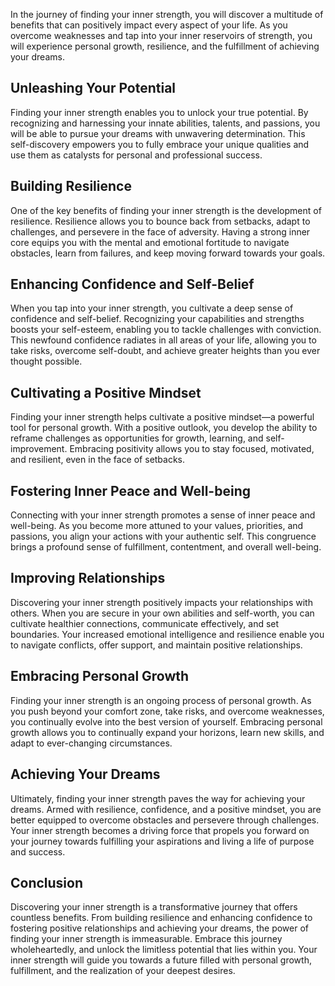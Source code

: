 
In the journey of finding your inner strength, you will discover a multitude of benefits that can positively impact every aspect of your life. As you overcome weaknesses and tap into your inner reservoirs of strength, you will experience personal growth, resilience, and the fulfillment of achieving your dreams.

## Unleashing Your Potential

Finding your inner strength enables you to unlock your true potential. By recognizing and harnessing your innate abilities, talents, and passions, you will be able to pursue your dreams with unwavering determination. This self-discovery empowers you to fully embrace your unique qualities and use them as catalysts for personal and professional success.

## Building Resilience

One of the key benefits of finding your inner strength is the development of resilience. Resilience allows you to bounce back from setbacks, adapt to challenges, and persevere in the face of adversity. Having a strong inner core equips you with the mental and emotional fortitude to navigate obstacles, learn from failures, and keep moving forward towards your goals.

## Enhancing Confidence and Self-Belief

When you tap into your inner strength, you cultivate a deep sense of confidence and self-belief. Recognizing your capabilities and strengths boosts your self-esteem, enabling you to tackle challenges with conviction. This newfound confidence radiates in all areas of your life, allowing you to take risks, overcome self-doubt, and achieve greater heights than you ever thought possible.

## Cultivating a Positive Mindset

Finding your inner strength helps cultivate a positive mindset—a powerful tool for personal growth. With a positive outlook, you develop the ability to reframe challenges as opportunities for growth, learning, and self-improvement. Embracing positivity allows you to stay focused, motivated, and resilient, even in the face of setbacks.

## Fostering Inner Peace and Well-being

Connecting with your inner strength promotes a sense of inner peace and well-being. As you become more attuned to your values, priorities, and passions, you align your actions with your authentic self. This congruence brings a profound sense of fulfillment, contentment, and overall well-being.

## Improving Relationships

Discovering your inner strength positively impacts your relationships with others. When you are secure in your own abilities and self-worth, you can cultivate healthier connections, communicate effectively, and set boundaries. Your increased emotional intelligence and resilience enable you to navigate conflicts, offer support, and maintain positive relationships.

## Embracing Personal Growth

Finding your inner strength is an ongoing process of personal growth. As you push beyond your comfort zone, take risks, and overcome weaknesses, you continually evolve into the best version of yourself. Embracing personal growth allows you to continually expand your horizons, learn new skills, and adapt to ever-changing circumstances.

## Achieving Your Dreams

Ultimately, finding your inner strength paves the way for achieving your dreams. Armed with resilience, confidence, and a positive mindset, you are better equipped to overcome obstacles and persevere through challenges. Your inner strength becomes a driving force that propels you forward on your journey towards fulfilling your aspirations and living a life of purpose and success.

## Conclusion

Discovering your inner strength is a transformative journey that offers countless benefits. From building resilience and enhancing confidence to fostering positive relationships and achieving your dreams, the power of finding your inner strength is immeasurable. Embrace this journey wholeheartedly, and unlock the limitless potential that lies within you. Your inner strength will guide you towards a future filled with personal growth, fulfillment, and the realization of your deepest desires.

